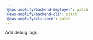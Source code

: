 ```yaml
---
'@aws-amplify/backend-deployer': patch
'@aws-amplify/backend-cli': patch
'@aws-amplify/cli-core': patch
---
```


Add debug logs
